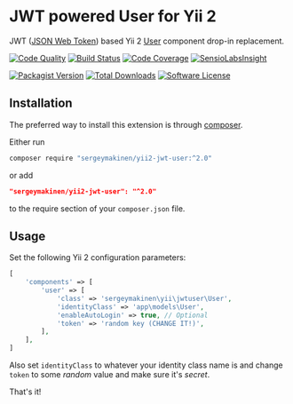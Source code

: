 # JWT powered User for Yii 2

JWT ([JSON Web Token](https://jwt.io)) based Yii 2 [User](http://www.yiiframework.com/doc-2.0/yii-web-user.html) component drop-in replacement.

[![Code Quality](https://img.shields.io/scrutinizer/g/sergeymakinen/yii2-jwt-user.svg?style=flat-square)](https://scrutinizer-ci.com/g/sergeymakinen/yii2-jwt-user) [![Build Status](https://img.shields.io/travis/sergeymakinen/yii2-jwt-user.svg?style=flat-square)](https://travis-ci.org/sergeymakinen/yii2-jwt-user) [![Code Coverage](https://img.shields.io/codecov/c/github/sergeymakinen/yii2-jwt-user.svg?style=flat-square)](https://codecov.io/gh/sergeymakinen/yii2-jwt-user) [![SensioLabsInsight](https://img.shields.io/sensiolabs/i/edadf97f-95ba-4998-b832-ed30ca6e1014.svg?style=flat-square)](https://insight.sensiolabs.com/projects/edadf97f-95ba-4998-b832-ed30ca6e1014)

[![Packagist Version](https://img.shields.io/packagist/v/sergeymakinen/yii2-jwt-user.svg?style=flat-square)](https://packagist.org/packages/sergeymakinen/yii2-jwt-user) [![Total Downloads](https://img.shields.io/packagist/dt/sergeymakinen/yii2-jwt-user.svg?style=flat-square)](https://packagist.org/packages/sergeymakinen/yii2-jwt-user) [![Software License](https://img.shields.io/badge/license-MIT-brightgreen.svg?style=flat-square)](LICENSE)

## Installation

The preferred way to install this extension is through [composer](https://getcomposer.org/download/).

Either run

```bash
composer require "sergeymakinen/yii2-jwt-user:^2.0"
```

or add

```json
"sergeymakinen/yii2-jwt-user": "^2.0"
```

to the require section of your `composer.json` file.

## Usage

Set the following Yii 2 configuration parameters:

```php
[
    'components' => [
        'user' => [
            'class' => 'sergeymakinen\yii\jwtuser\User',
            'identityClass' => 'app\models\User',
            'enableAutoLogin' => true, // Optional
            'token' => 'random key (CHANGE IT!)',
        ],
    ],
]
```

Also set `identityClass` to whatever your identity class name is and change `token` to some *random* value and make sure it's *secret*.

That's it!
